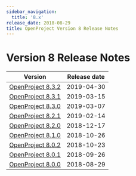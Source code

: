 ```yaml
---
sidebar_navigation:
  title: '8.x'
release_date: 2018-08-29
title: OpenProject Version 8 Release Notes
---
```


# Version 8 Release Notes 

| Version                     | Release date |
|-----------------------------|--------------|
| [OpenProject 8.3.2](8-3-2/) | 2019-04-30   |
| [OpenProject 8.3.1](8-3-1/) | 2019-03-15   |
| [OpenProject 8.3.0](8-3-0/) | 2019-03-07   |
| [OpenProject 8.2.1](8-2-1/) | 2019-02-14   |
| [OpenProject 8.2.0](8-2-0/) | 2018-12-17   |
| [OpenProject 8.1.0](8-1-0/) | 2018-10-26   |
| [OpenProject 8.0.2](8-0-2/) | 2018-10-23   |
| [OpenProject 8.0.1](8-0-1/) | 2018-09-26   |
| [OpenProject 8.0.0](8-0-0/) | 2018-08-29   |
